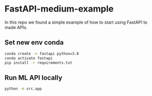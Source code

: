 # FastAPI-medium-example

In this repo we found a simple example of how to start using FastAPI to made APIs.

## Set new env conda
```sh
conda create -n fastapi python=3.8
conda activate fastapi
pip install -r requirements.txt
```

## Run ML API locally

```sh
python -m src.app
```